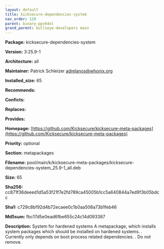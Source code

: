 ```yaml
---
layout: default
title: kicksecure-dependencies-system
nav_order: 129
parent: binary-ppc64el
grand_parent: bullseye-developers main
---
```


**Package:** kicksecure-dependencies-system

**Version:** 3:25.9-1

**Architecture:**  all

**Maintainer:**  Patrick Schleizer <adrelanos@whonix.org>

**Installed_size:**  65

**Recommends:**  

**Conficts:**  

**Replaces:**  

**Provides:**  

**Homepage:**  [https://github.com/Kicksecure/kicksecure-meta-packages](https://github.com/Kicksecure/kicksecure-meta-packages)

**Priority:**  optional

**Section:** metapackages

**Filename:**  pool/main/k/kicksecure-meta-packages/kicksecure-dependencies-system_25.9-1_all.deb

**Size:**  65

**Sha256:**  cc871f36deeed1d5a53f21f7e2fd789ca45005b1cc5a640844a7ed9f3b05bdcc

**Sha1:**  c729c8bf92d4b72ecaee0c1b0aa508a73b1feb46

**Md5sum:**  fbc17d5e0ead6fbe655c24c14d093387

**Description:** System for hardened systems
 A metapackage, which installs system packages which
 should be installed on hardened systems.
 .
 Currently only depends on boot process related dependencies.
 .
 Do not remove.


